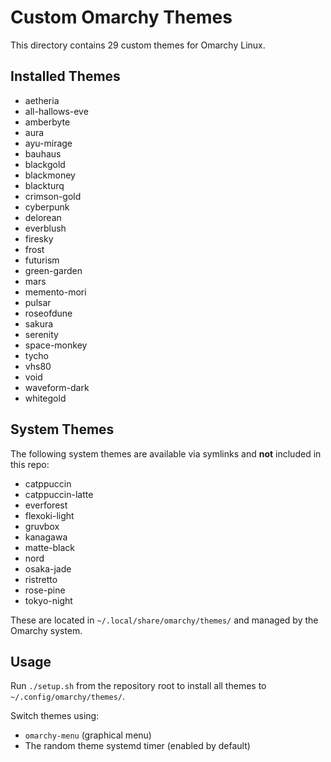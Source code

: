 # Custom Omarchy Themes

This directory contains 29 custom themes for Omarchy Linux.

## Installed Themes

- aetheria
- all-hallows-eve
- amberbyte
- aura
- ayu-mirage
- bauhaus
- blackgold
- blackmoney
- blackturq
- crimson-gold
- cyberpunk
- delorean
- everblush
- firesky
- frost
- futurism
- green-garden
- mars
- memento-mori
- pulsar
- roseofdune
- sakura
- serenity
- space-monkey
- tycho
- vhs80
- void
- waveform-dark
- whitegold

## System Themes

The following system themes are available via symlinks and **not** included in this repo:

- catppuccin
- catppuccin-latte
- everforest
- flexoki-light
- gruvbox
- kanagawa
- matte-black
- nord
- osaka-jade
- ristretto
- rose-pine
- tokyo-night

These are located in `~/.local/share/omarchy/themes/` and managed by the Omarchy system.

## Usage

Run `./setup.sh` from the repository root to install all themes to `~/.config/omarchy/themes/`.

Switch themes using:
- `omarchy-menu` (graphical menu)
- The random theme systemd timer (enabled by default)
